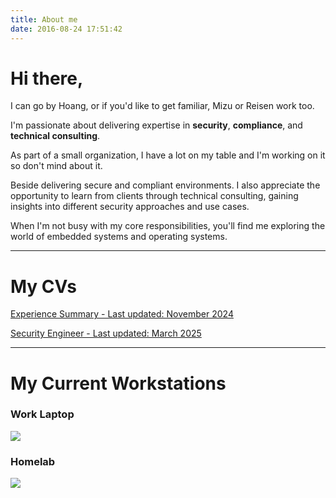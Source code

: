 ```yaml
---
title: About me
date: 2016-08-24 17:51:42
---
```

# Hi there,

I can go by Hoang, or if you'd like to get familiar, Mizu or Reisen work too.

I'm passionate about delivering expertise in **security**, **compliance**, and **technical consulting**.

As part of a small organization, I have a lot on my table and I'm working on it so don't mind about it.

Beside delivering secure and compliant environments. I also appreciate the opportunity to learn from clients through technical consulting, gaining insights into different security approaches and use cases.

When I'm not busy with my core responsibilities, you'll find me exploring the world of embedded systems and operating systems. 

---

# My CVs

[Experience Summary - Last updated: November 2024](</attachments/Summary CV - Nov24.pdf>)

[Security Engineer - Last updated: March 2025](</attachments/Security CV - Mar25.pdf>)

---

# My Current Workstations

### Work Laptop

![](</images/d187746d-a01a-55c7-a1f4-079695b33866.webp>)

### Homelab

![](</images/c0d204ff-5b39-5996-8573-1ab804289b49.webp>)
